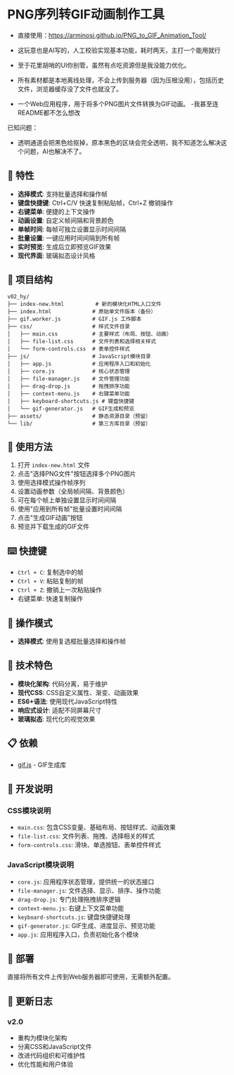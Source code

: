 # PNG序列转GIF动画制作工具

- 直接使用：https://arminosi.github.io/PNG_to_GIF_Animation_Tool/

- 这玩意也是AI写的，人工校验实现基本功能，耗时两天，主打一个能用就行
- 至于花里胡哨的UI你别管，虽然有点吃资源但是我没能力优化。
- 所有素材都是本地离线处理，不会上传到服务器（因为压根没用），包括历史文件，浏览器缓存没了文件也就没了。

- 一个Web应用程序，用于将多个PNG图片文件转换为GIF动画。
-我甚至连README都不怎么想改

已知问题：
- 透明通道会把黑色给抠掉，原本黑色的区块会完全透明，我不知道怎么解决这个问题，AI也解决不了。


## 🚀 特性

- **选择模式**: 支持批量选择和操作帧
- **键盘快捷键**: Ctrl+C/V 快速复制粘贴帧，Ctrl+Z 撤销操作
- **右键菜单**: 便捷的上下文操作
- **动画设置**: 自定义帧间隔和背景颜色
- **单帧时间**: 每帧可独立设置显示时间间隔
- **批量设置**: 一键应用时间间隔到所有帧
- **实时预览**: 生成后立即预览GIF效果
- **现代界面**: 玻璃拟态设计风格

## 📁 项目结构

```
v02_hy/
├── index-new.html          # 新的模块化HTML入口文件
├── index.html             # 原始单文件版本（备份）
├── gif.worker.js          # GIF.js 工作脚本
├── css/                   # 样式文件目录
│   ├── main.css           # 主要样式（布局、按钮、动画）
│   ├── file-list.css      # 文件列表和选择相关样式
│   └── form-controls.css  # 表单控件样式
├── js/                    # JavaScript模块目录
│   ├── app.js             # 应用程序入口和初始化
│   ├── core.js            # 核心状态管理
│   ├── file-manager.js    # 文件管理功能
│   ├── drag-drop.js       # 拖拽排序功能
│   ├── context-menu.js    # 右键菜单功能
│   ├── keyboard-shortcuts.js # 键盘快捷键
│   └── gif-generator.js   # GIF生成和预览
├── assets/                # 静态资源目录（预留）
└── lib/                   # 第三方库目录（预留）
```

## 🎯 使用方法

1. 打开 `index-new.html` 文件
2. 点击"选择PNG文件"按钮选择多个PNG图片
3. 使用选择模式操作帧序列
4. 设置动画参数（全局帧间隔、背景颜色）
5. 可在每个帧上单独设置显示时间间隔
6. 使用"应用到所有帧"批量设置时间间隔
7. 点击"生成GIF动画"按钮
8. 预览并下载生成的GIF文件

## ⌨️ 快捷键

- `Ctrl + C`: 复制选中的帧
- `Ctrl + V`: 粘贴复制的帧
- `Ctrl + Z`: 撤销上一次粘贴操作
- 右键菜单: 快速复制操作

## 🔄 操作模式

- **选择模式**: 使用复选框批量选择和操作帧

## 🎨 技术特色

- **模块化架构**: 代码分离，易于维护
- **现代CSS**: CSS自定义属性、渐变、动画效果
- **ES6+语法**: 使用现代JavaScript特性
- **响应式设计**: 适配不同屏幕尺寸
- **玻璃拟态**: 现代化的视觉效果

## 📋 依赖

- [gif.js](https://github.com/jnordberg/gif.js) - GIF生成库

## 🔧 开发说明

### CSS模块说明

- `main.css`: 包含CSS变量、基础布局、按钮样式、动画效果
- `file-list.css`: 文件列表、拖拽、选择相关的样式
- `form-controls.css`: 滑块、单选按钮、表单控件样式

### JavaScript模块说明

- `core.js`: 应用程序状态管理，提供统一的状态接口
- `file-manager.js`: 文件选择、显示、排序、操作功能
- `drag-drop.js`: 专门处理拖拽排序逻辑
- `context-menu.js`: 右键上下文菜单功能
- `keyboard-shortcuts.js`: 键盘快捷键处理
- `gif-generator.js`: GIF生成、进度显示、预览功能
- `app.js`: 应用程序入口，负责初始化各个模块

## 🚀 部署

直接将所有文件上传到Web服务器即可使用，无需额外配置。

## 📝 更新日志

### v2.0
- 重构为模块化架构
- 分离CSS和JavaScript文件
- 改进代码组织和可维护性
- 优化性能和用户体验
